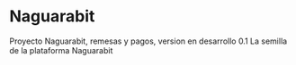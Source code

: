 # Naguarabit
Proyecto Naguarabit, remesas y pagos, version en desarrollo 0.1
La semilla de la plataforma Naguarabit
